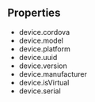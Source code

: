  
## Properties  

- device.cordova
- device.model
- device.platform
- device.uuid
- device.version
- device.manufacturer
- device.isVirtual
- device.serial
 